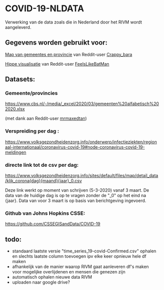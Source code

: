 # COVID-19-NLDATA

Verwerking van de data zoals die in Nederland door het RIVM wordt aangeleverd.

## Gegevens worden gebruikt voor:
[Map van gemeentes en provincie](https://studentdeployswebsite.z28.web.core.windows.net/) van Reddit-user [Crappy_bara](https://www.reddit.com/user/crappy_bara)

[Hippe visualisatie](https://i.imgur.com/4PNpuOj.gif) van Reddit-user [FeelsLikeBatMan](https://www.reddit.com/user/FeelsLikeBatMan/)

## Datasets:


### Gemeente/provincies

https://www.cbs.nl/-/media/_excel/2020/03/gemeenten%20alfabetisch%202020.xlsx 

(met dank aan Reddit-user [mrmaxedtan](https://www.reddit.com/user/mrmaxedtank/))


### Verspreiding per dag :

https://www.volksgezondheidenzorg.info/onderwerp/infectieziekten/regionaal-internationaal/coronavirus-covid-19#node-coronavirus-covid-19-meldingen


### directe link tot de csv per dag:

https://www.volksgezondheidenzorg.info/sites/default/files/map/detail_data/klik_corona{dag}{maand}{jaar}_0.csv

Deze link werkt op moment van schrijven (5-3-2020) vanaf 3 maart. De data van de huidige dag is op te vragen zonder de "_0" op het eind na {jaar}.
Data van voor 3 maart is op basis van berichtgeving ingevoerd. 

### Github van Johns Hopkins CSSE:

https://github.com/CSSEGISandData/COVID-19


## todo:
- standaard laatste versie "time_series_19-covid-Confirmed.csv" ophalen en slechts laatste column toevoegen ipv elke keer opnieuw hele df maken
- afhankelijk van de manier waarop RIVM gaat aanleveren df's maken voor mogelijke overlijdenen en mensen die genezen zijn
- automatisch ophalen nieuwe data RIVM
- uploaden naar google drive? 
